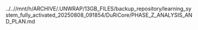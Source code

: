 ../..//mnt/h/ARCHIVE/.UNWRAP/13GB_FILES/backup_repository/learning_system_fully_activated_20250808_091854/DuRiCore/PHASE_Z_ANALYSIS_AND_PLAN.md